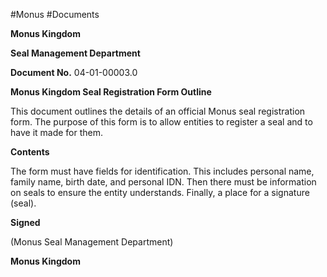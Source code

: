 #Monus #Documents

**Monus Kingdom**

**Seal Management Department**

**Document No.** 04-01-00003.0

**Monus Kingdom Seal Registration Form Outline**

This document outlines the details of an official Monus seal registration form. The purpose of this form is to allow entities to register a seal and to have it made for them.

**Contents**

The form must have fields for identification. This includes personal name, family name, birth date, and personal IDN. Then there must be information on seals to ensure the entity understands. Finally, a place for a signature (seal).

**Signed**

(Monus Seal Management Department)

**Monus Kingdom**